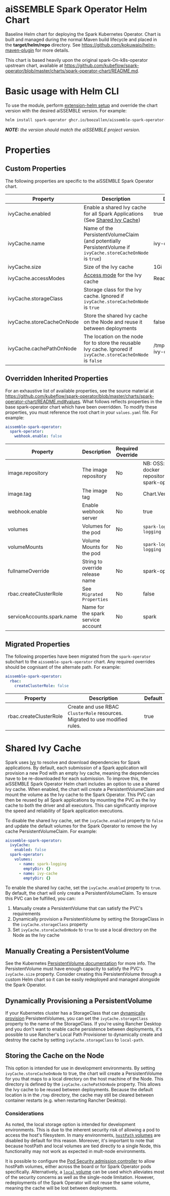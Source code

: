 # aiSSEMBLE Spark Operator Helm Chart
Baseline Helm chart for deploying the Spark Kubernetes Operator. Chart is built and managed during the normal Maven build lifecycle and placed in the **target/helm/repo** directory. See https://github.com/kokuwaio/helm-maven-plugin for more details.

This chart is based heavily upon the original spark-On-k8s-operator upstream chart, available at https://github.com/kubeflow/spark-operator/blob/master/charts/spark-operator-chart/README.md.

# Basic usage with Helm CLI
To use the module, perform [extension-helm setup](../README.md#leveraging-extensions-helm) and override the chart version with the desired aiSSEMBLE version. For example:
```bash
helm install spark-operator ghcr.io/boozallen/aissemble-spark-operator-chart --version <AISSEMBLE-VERSION>
```
_**NOTE:**_ *the version should match the aiSSEMBLE project version.*

# Properties

## Custom Properties
The following properties are specific to the aiSSEMBLE Spark Operator chart.

| Property                  | Description                                                                                                     | Default              |
|---------------------------|-----------------------------------------------------------------------------------------------------------------|----------------------|
| ivyCache.enabled          | Enable a shared Ivy cache for all Spark Applications (See [Shared Ivy Cache](#shared-ivy-cache))                | true                 |
| ivyCache.name             | Name of the PersistentVolumeClaim (and potentially PersistentVolume if `ivyCache.storeCacheOnNode` is `true`)   | ivy-cache            |
| ivyCache.size             | Size of the Ivy cache                                                                                           | 1Gi                  |
| ivyCache.accessModes      | [Access mode](https://kubernetes.io/docs/concepts/storage/persistent-volumes/#access-modes) for the Ivy cache   | ReadWriteOnce        |
| ivyCache.storageClass     | Storage class for the Ivy cache. Ignored if `ivyCache.storeCacheOnNode` is `true`                               |                      |
| ivyCache.storeCacheOnNode | Store the shared Ivy cache on the Node and reuse it between deployments                                         | false                |
| ivyCache.cachePathOnNode  | The location on the node for to store the reusable Ivy cache. Ignored if `ivyCache.storeCacheOnNode` is `false` | /tmp/spark-ivy-cache |


## Overridden Inherited Properties
For an exhaustive list of available properties, see the source material at https://github.com/kubeflow/spark-operator/blob/master/charts/spark-operator-chart/README.md#values.
What follows reflects properties in the base spark-operator chart which have been overridden.  To modify these properties,
you must reference the root chart in your `values.yaml` file.  For example:

```yaml
aissemble-spark-operator:
  spark-operator:
    webhook.enable: false
```

| Property                   | Description                        | Required Override | Default                                                                               |
|----------------------------|------------------------------------|-------------------|---------------------------------------------------------------------------------------|
| image.repository           | The image repository               | No                | NB: OSS: update with aissemble docker repository/boozallen/aissemble-spark-operator |
| image.tag                  | The image tag                      | No                | Chart.Version                                                                         |
| webhook.enable             | Enable webhook server              | No                | true                                                                                  |
| volumes                    | Volumes for the pod                | No                | `spark-logging=/tmp/spark-logging`                                                    |
| volumeMounts               | Volume Mounts for the pod          | No                | `spark-logging=/tmp/spark-logging`                                                    |
| fullnameOverride           | String to override release name    | No                | spark-operator                                                                        |
| rbac.createClusterRole     | See `Migrated Properties`          | No                | false                                                                                 |
| serviceAccounts.spark.name | Name for the spark service account | No                | spark                                                                                 |


## Migrated Properties
The following properties have been migrated from the `spark-operator` subchart to the `aissemble-spark-operator` chart.
Any required overrides should be cognisant of the alternate path.  For example:

```yaml
aissemble-spark-operator:
  rbac:
    createClusterRole: false
```

| Property               | Description                                                                   | Default |
|------------------------|-------------------------------------------------------------------------------|---------|
| rbac.createClusterRole | Create and use RBAC `ClusterRole` resources.  Migrated to use modified rules. | true    |


# Shared Ivy Cache

Spark uses [Ivy](https://ant.apache.org/ivy/) to resolve and download dependencies for Spark applications. By default,
each submission of a Spark application will provision a new Pod with an empty Ivy cache, meaning the dependencies have
to be re-downloaded for each submission. To improve this, the aiSSEMBLE Spark Operator Helm chart includes an option to
use a shared Ivy cache. When enabled, the chart will create a PersistentVolumeClaim and mount the volume as the Ivy
cache to the Spark Operator. This PVC can then be reused by all Spark applications by mounting the PVC as the Ivy cache
to both the driver and all executors. This can significantly improve the speed and reliability of Spark application
executions.

To disable the shared Ivy cache, set the `ivyCache.enabled` property to `false` and update the default volumes for the
Spark Operator to remove the Ivy cache PersistentVolumeClaim.  For example:

```yaml
aissemble-spark-operator:
  ivyCache:
    enabled: false
  spark-operator:
    volumes:
      - name: spark-logging
        emptyDir: {}
      - name: ivy-cache
        emptyDir: {}
```

To enable the shared Ivy cache, set the `ivyCache.enabled` property to `true`. By default, the chart will only create a
PersistentVolumeClaim.  To ensure this PVC can be fulfilled, you can:
 1. Manually create a PersistentVolume that can satisfy the PVC's requirements
 2. Dynamically provision a PersistentVolume by setting the StorageClass in the `ivyCache.storageClass` property
 3. Set `ivyCache.storeCacheOnNode` to `true` to use a local directory on the Node as the Ivy cache

## Manually Creating a PersistentVolume
See the Kubernetes [PersistentVolume documentation](https://kubernetes.io/docs/concepts/storage/persistent-volumes/) for
more info.  The PersistentVolume must have enough capacity to satisfy the PVC's `ivyCache.size` property. Consider
creating this PersistentVolume through a custom Helm chart so it can be easily redeployed and managed alongside the
Spark Operator.

## Dynamically Provisioning a PersistentVolume
If your Kubernetes cluster has a StorageClass that can [dynamically provision](https://kubernetes.io/docs/concepts/storage/dynamic-provisioning/)
PersistentVolumes, you can set the `ivyCache.storageClass` property to the name of the StorageClass.  If you're using
Rancher Desktop and you don't want to enable cache persistence between deployments, it's possible to use Rancher's
Local Path Provisioner to dynamically create and destroy the cache by setting `ivyCache.storageClass` to `local-path`.

## Storing the Cache on the Node
This option is intended for use in development environments. By setting `ivyCache.storeCacheOnNode` to true, the chart
will create a PersistentVolume for you that maps to a local directory on the host machine of the Node. This directory
is defined by the `ivyCache.cachePathOnNode` property.  This allows the Ivy cache to be reused between deployments.
Because the default location is in the `/tmp` directory, the cache may still be cleared between container restarts (e.g.
when restarting Rancher Desktop).

### Considerations
As noted, the local storage option is intended for development environments.  This is due to the inherent security risk 
of allowing a pod to access the host's filesystem.  In many environments, [`hostPath` volumes](https://kubernetes.io/docs/concepts/storage/volumes/#hostpath)
are disabled by default for this reason.  Moreover, it's important to note that because hostPath and local volumes are
tied directly to a single Node, this functionality may not work as expected in mult-node environments.

It is possible to configure the [Pod Security admission controller](https://kubernetes.io/docs/concepts/security/pod-security-admission/)
to allow hostPath volumes, either across the board or for Spark Operator pods specifically.  Alternatively, a [`local`
volume](https://kubernetes.io/docs/concepts/storage/volumes/#local) can be used which alleviates most of the security
concerns as well as the single-node limitation. However, redeployments of the Spark Operator will not reuse the same
volume, meaning the cache will be lost between deployments.
